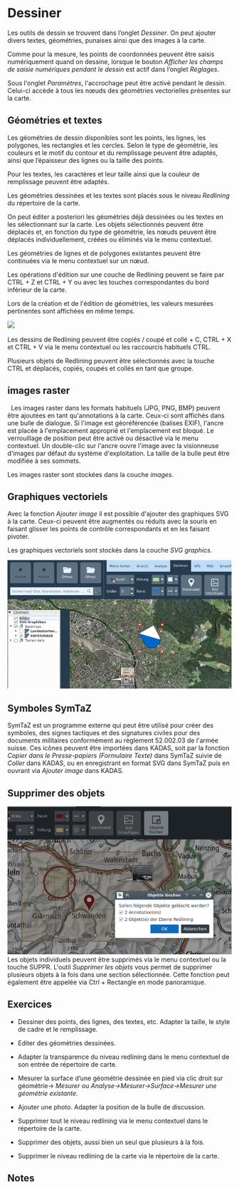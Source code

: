 # Dessiner

Les outils de dessin se trouvent dans l’onglet *Dessiner*. On peut ajouter divers textes, géométries, punaises ainsi que des images à la carte.

Comme pour la mesure, les points de coordonnées peuvent être saisis numériquement quand on dessine, lorsque le bouton *Afficher les champs de saisie numériques pendant le dessin* est actif dans l’onglet *Réglages*.

Sous l'onglet *Paramètres*, l'accrochage peut être activé pendant le dessin. Celui-ci accède à tous les nœuds des géométries vectorielles présentes sur la carte.

## Géométries et textes

Les géométries de dessin disponibles sont les points, les lignes, les polygones, les rectangles et les cercles. Selon le type de géométrie, les couleurs et le motif du contour et du remplissage peuvent être adaptés, ainsi que l’épaisseur des lignes ou la taille des points.

Pour les textes, les caractères et leur taille ainsi que la couleur de remplissage peuvent être adaptés.

Les géométries dessinées et les textes sont placés sous le niveau *Redlining* du répertoire de la carte.

On peut éditer a posteriori les géométries déjà dessinées ou les textes en les sélectionnant sur la carte. Les objets sélectionnés peuvent être déplacés et, en fonction du type de géométrie, les nœuds peuvent être déplacés individuellement, créées ou éliminés via le menu contextuel.

Les géométries de lignes et de polygones existantes peuvent être continuées via le menu contextuel sur un nœud.

Les opérations d'édition sur une couche de Redlining peuvent se faire par CTRL + Z et CTRL + Y ou avec les touches correspondantes du bord inférieur de la carte.

Lors de la création et de l'édition de géométries, les valeurs mesurées pertinentes sont affichées en même temps.

<img src = "../ media / image6.png" />

Les dessins de Redlining peuvent être copiés / coupé et collé + C, CTRL + X et CTRL + V via le menu contextuel ou les raccourcis habituels CTRL.

Plusieurs objets de Redlining peuvent être sélectionnés avec la touche CTRL et déplacés, copiés, coupés et collés en tant que groupe.

## images raster
 
Les images raster dans les formats habituels (JPG, PNG, BMP) peuvent être ajoutées en tant qu'annotations à la carte. Ceux-ci sont affichés dans une bulle de dialogue. Si l'image est géoréférencée (balises EXIF), l'ancre est placée à l'emplacement approprié et l'emplacement est bloqué. Le verrouillage de position peut être activé ou désactivé via le menu contextuel. Un double-clic sur l'ancre ouvre l'image avec la visionneuse d'images par défaut du système d'exploitation. La taille de la bulle peut être modifiée à ses sommets.

Les images raster sont stockées dans la couche *images*.

## Graphiques vectoriels

Avec la fonction *Ajouter image* il est possible d'ajouter des graphiques SVG à la carte. Ceux-ci peuvent être augmentés ou réduits avec la souris en faisant glisser les points de contrôle correspondants et en les faisant pivoter.

Les graphiques vectoriels sont stockés dans la couche *SVG graphics*.

<img src = "../media/image7.png" />

## Symboles SymTaZ

SymTaZ est un programme externe qui peut être utilisé pour créer des symboles, des signes tactiques et des signatures civiles pour des documents militaires conformément au règlement 52.002.03 de l'armée suisse. Ces icônes peuvent être importées dans KADAS, soit par la fonction *Copier dans le Presse-papiers (Formulaire Texte)* dans SymTaZ suivie de *Coller* dans KADAS, ou en enregistrant en format SVG dans SymTaZ puis en ouvrant via *Ajouter image* dans KADAS.

## Supprimer des objets

<img src = "../media/image8.png"/> Les objets individuels peuvent être supprimés via le menu contextuel ou la touche SUPPR. L'outil *Supprimer les objets* vous permet de supprimer plusieurs objets à la fois dans une section sélectionnée. Cette fonction peut également être appelée via Ctrl + Rectangle en mode panoramique.

## Exercices

-   Dessiner des points, des lignes, des textes, etc. Adapter la taille, le style de cadre et le remplissage.

-   Editer des géométries dessinées.

-   Adapter la transparence du niveau redlining dans le menu contextuel de son entrée de répertoire de carte.

-   Mesurer la surface d’une géométrie dessinée en pied via clic droit sur géométrie→ *Mesurer* ou *Analyse→Mesurer→Surface→Mesurer une géométrie existante*.

-   Ajouter une photo. Adapter la position de la bulle de discussion.

-   Supprimer tout le niveau redlining via le menu contextuel dans le répertoire de la carte.

-   Supprimer des objets, aussi bien un seul que plusieurs à la fois.

-   Supprimer le niveau redlining de la carte via le répertoire de la carte.

## Notes


